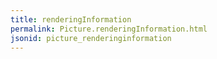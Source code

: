 ```yaml
---
title: renderingInformation
permalink: Picture.renderingInformation.html
jsonid: picture_renderinginformation
---
```

